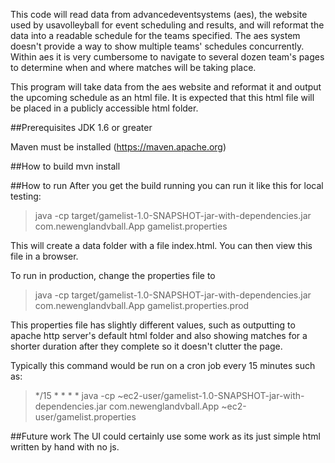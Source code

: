 This code will read data from advancedeventsystems (aes), the website used by usavolleyball for event scheduling and results, and will reformat the data into a readable schedule for the teams specified.  The aes system doesn't provide a way to show multiple teams' schedules concurrently.  Within aes it is very cumbersome to navigate to several dozen team's pages to determine when and where matches will be taking place.  

This program will take data from the aes website and reformat it and output the upcoming schedule as an html file.  It is expected that this html file will be placed in a publicly accessible html folder.

##Prerequisites
JDK 1.6 or greater

Maven must be installed (https://maven.apache.org)

##How to build
mvn install

##How to run
After you get the build running you can run it like this for local testing:
> java -cp target/gamelist-1.0-SNAPSHOT-jar-with-dependencies.jar com.newenglandvball.App gamelist.properties

This will create a data folder with a file index.html.  You can then view this file in a browser.  

To run in production, change the properties file to 
> java -cp target/gamelist-1.0-SNAPSHOT-jar-with-dependencies.jar com.newenglandvball.App gamelist.properties.prod

This properties file has slightly different values, such as outputting to apache http server's default html folder and also showing matches for a shorter duration after they complete so it doesn't clutter the page.

Typically this command would be run on a cron job every 15 minutes such as:
> */15 * * * * java -cp ~ec2-user/gamelist-1.0-SNAPSHOT-jar-with-dependencies.jar com.newenglandvball.App ~ec2-user/gamelist.properties

##Future work
The UI could certainly use some work as its just simple html written by hand with no js.  
